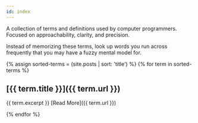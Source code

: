 ```yaml
---
id: index
---
```

A collection of terms and definitions used by computer programmers. Focused on
approachability, clarity, and precision.

Instead of memorizing these terms, look up words you run across frequently that
you may have a fuzzy mental model for.

{% assign sorted-terms = (site.posts | sort: 'title') %}
{% for term in sorted-terms %}

## [{{ term.title }}]({{ term.url }})
{{ term.excerpt }}
[Read More]({{ term.url }})

{% endfor %}
